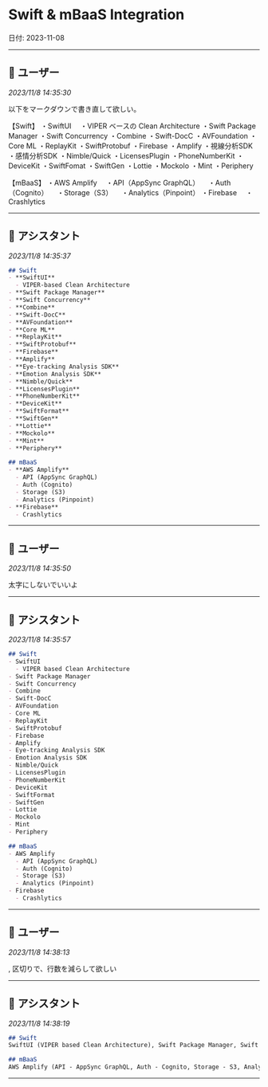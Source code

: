 # Swift & mBaaS Integration

日付: 2023-11-08

---

## 👤 ユーザー
*2023/11/8 14:35:30*

以下をマークダウンで書き直して欲しい。

【Swift】
・SwiftUI
　・VIPER ベースの Clean Architecture
・Swift Package Manager
・Swift Concurrency
・Combine
・Swift-DocC 
・AVFoundation
・Core ML
・ReplayKit
・SwiftProtobuf
・Firebase
・Amplify
・視線分析SDK
・感情分析SDK
・Nimble/Quick
・LicensesPlugin
・PhoneNumberKit
・DeviceKit
・SwiftFomat
・SwiftGen
・Lottie
・Mockolo
・Mint
・Periphery

【mBaaS】
・AWS Amplify
　・API（AppSync GraphQL）
　・Auth（Cognito）
　・Storage（S3）
　・Analytics（Pinpoint）
・Firebase
　・ Crashlytics

---

## 🤖 アシスタント
*2023/11/8 14:35:37*

```markdown
## Swift
- **SwiftUI**
  - VIPER-based Clean Architecture
- **Swift Package Manager**
- **Swift Concurrency**
- **Combine**
- **Swift-DocC**
- **AVFoundation**
- **Core ML**
- **ReplayKit**
- **SwiftProtobuf**
- **Firebase**
- **Amplify**
- **Eye-tracking Analysis SDK**
- **Emotion Analysis SDK**
- **Nimble/Quick**
- **LicensesPlugin**
- **PhoneNumberKit**
- **DeviceKit**
- **SwiftFormat**
- **SwiftGen**
- **Lottie**
- **Mockolo**
- **Mint**
- **Periphery**

## mBaaS
- **AWS Amplify**
  - API (AppSync GraphQL)
  - Auth (Cognito)
  - Storage (S3)
  - Analytics (Pinpoint)
- **Firebase**
  - Crashlytics
```

---

## 👤 ユーザー
*2023/11/8 14:35:50*

太字にしないでいいよ

---

## 🤖 アシスタント
*2023/11/8 14:35:57*

```markdown
## Swift
- SwiftUI
  - VIPER based Clean Architecture
- Swift Package Manager
- Swift Concurrency
- Combine
- Swift-DocC
- AVFoundation
- Core ML
- ReplayKit
- SwiftProtobuf
- Firebase
- Amplify
- Eye-tracking Analysis SDK
- Emotion Analysis SDK
- Nimble/Quick
- LicensesPlugin
- PhoneNumberKit
- DeviceKit
- SwiftFormat
- SwiftGen
- Lottie
- Mockolo
- Mint
- Periphery

## mBaaS
- AWS Amplify
  - API (AppSync GraphQL)
  - Auth (Cognito)
  - Storage (S3)
  - Analytics (Pinpoint)
- Firebase
  - Crashlytics
```

---

## 👤 ユーザー
*2023/11/8 14:38:13*

, 区切りで、行数を減らして欲しい

---

## 🤖 アシスタント
*2023/11/8 14:38:19*

```markdown
## Swift
SwiftUI (VIPER based Clean Architecture), Swift Package Manager, Swift Concurrency, Combine, Swift-DocC, AVFoundation, Core ML, ReplayKit, SwiftProtobuf, Firebase, Amplify, Eye-tracking Analysis SDK, Emotion Analysis SDK, Nimble/Quick, LicensesPlugin, PhoneNumberKit, DeviceKit, SwiftFormat, SwiftGen, Lottie, Mockolo, Mint, Periphery

## mBaaS
AWS Amplify (API - AppSync GraphQL, Auth - Cognito, Storage - S3, Analytics - Pinpoint), Firebase (Crashlytics)
```

---
